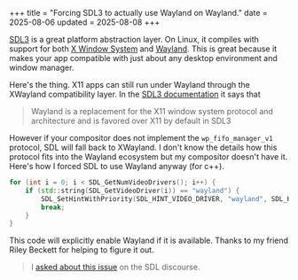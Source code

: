 +++
title = "Forcing SDL3 to actually use Wayland on Wayland."
date = 2025-08-06
updated = 2025-08-08
+++

[SDL3](https://wiki.libsdl.org/SDL3/FrontPage) is a great platform abstraction layer. On Linux, it compiles with support for both [X Window System](https://www.x.org/wiki/) and [Wayland](https://wayland.freedesktop.org/). This is great because it makes your app compatible with just about any desktop environment and window manager.

Here's the thing. X11 apps can still run under Wayland through the XWayland compatibility layer. In the [SDL3 documentation](https://wiki.libsdl.org/SDL3/README-wayland) it says that
> Wayland is a replacement for the X11 window system protocol and architecture and is favored over X11 by default in SDL3

However if your compositor does not implement the `wp_fifo_manager_v1` protocol, SDL will fall back to XWayland. I don't know the details how this protocol fits into the Wayland ecosystem but my compositor doesn't have it. Here's how I forced SDL to use Wayland anyway (for c++).
```c++
for (int i = 0; i < SDL_GetNumVideoDrivers(); i++) {
    if (std::string(SDL_GetVideoDriver(i)) == "wayland") {
        SDL_SetHintWithPriority(SDL_HINT_VIDEO_DRIVER, "wayland", SDL_HINT_OVERRIDE);
        break;
    }
}
```
This code will explicitly enable Wayland if it is available. Thanks to my friend Riley Beckett for helping to figure it out.
> I [asked about this issue](https://discourse.libsdl.org/t/is-wayland-really-default) on the SDL discourse.
